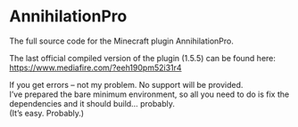 # AnnihilationPro
The full source code for the Minecraft plugin AnnihilationPro.

The last official compiled version of the plugin (1.5.5) can be found here:
https://www.mediafire.com/?eeh190pm52i31r4

If you get errors – not my problem. No support will be provided.  
I’ve prepared the bare minimum environment, so all you need to do is fix the dependencies and it should build… probably.  
(It’s easy. Probably.)
